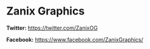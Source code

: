 # Zanix Graphics

**Twitter:** https://twitter.com/ZanixOG

**Facebook:** https://www.facebook.com/ZanixGraphics/



